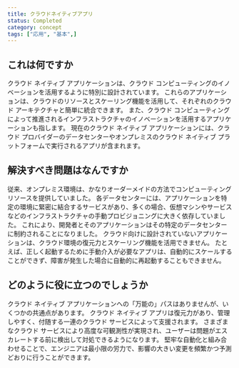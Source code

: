 ```yaml
---
title: クラウドネイティブアプリ
status: Completed
category: concept
tags: ["応用", "基本",]
---
```


## これは何ですか

クラウド ネイティブ アプリケーションは、クラウド コンピューティングのイノベーションを活用するように特別に設計されています。 これらのアプリケーションは、クラウドのリソースとスケーリング機能を活用して、それぞれのクラウド アーキテクチャと簡単に統合できます。 また、クラウド コンピューティングによって推進されるインフラストラクチャのイノベーションを活用するアプリケーションも指します。 現在のクラウド ネイティブ アプリケーションには、クラウド プロバイダーのデータセンターやオンプレミスのクラウド ネイティブ プラットフォームで実行されるアプリが含まれます。

## 解決すべき問題はなんですか

従来、オンプレミス環境は、かなりオーダーメイドの方法でコンピューティング リソースを提供していました。 各データセンターには、アプリケーションを特定の環境に緊密に結合するサービスがあり、多くの場合、仮想マシンやサービスなどのインフラストラクチャの手動プロビジョニングに大きく依存していました。 これにより、開発者とそのアプリケーションはその特定のデータセンターに制約されることになりました。 クラウド向けに設計されていないアプリケーションは、クラウド環境の復元力とスケーリング機能を活用できません。 たとえば、正しく起動するために手動介入が必要なアプリは、自動的にスケールすることができず、障害が発生した場合に自動的に再起動することもできません。

## どのように役に立つのでしょうか

クラウド ネイティブ アプリケーションへの「万能の」パスはありませんが、いくつかの共通点があります。 クラウド ネイティブ アプリは復元力があり、管理しやすく、付随する一連のクラウド サービスによって支援されます。 さまざまなクラウド サービスにより高度な可観測性が実現され、ユーザーは問題がエスカレートする前に検出して対処できるようになります。 堅牢な自動化と組み合わせることで、エンジニアは最小限の労力で、影響の大きい変更を頻繁かつ予測どおりに行うことができます。
